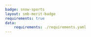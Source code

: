 ```yaml
---
badge: snow-sports
layout: smb-merit-badge
requirements: true
data:
    requirements: ./requirements.yaml
---
```

